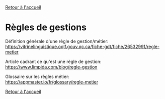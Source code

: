 [Retour à l'accueil](../README.md)
# Règles de gestions

Définition générale d'une règle de gestion/métier: \
https://vitrinelinguistique.oqlf.gouv.qc.ca/fiche-gdt/fiche/26532991/regle-metier

Article cadrant ce qu'est une règle de gestion: \
https://www.limpida.com/blog/regle-gestion

Glossaire sur les règles métier: \
https://appmaster.io/fr/glossary/regle-metier


[Retour à l'accueil](../README.md)